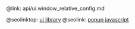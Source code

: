@link: api/ui.window_relative_config.md

@seolinktop: [ui library](https://webix.com)
@seolink: [popup javascript](https://webix.com/widget/popup/)
